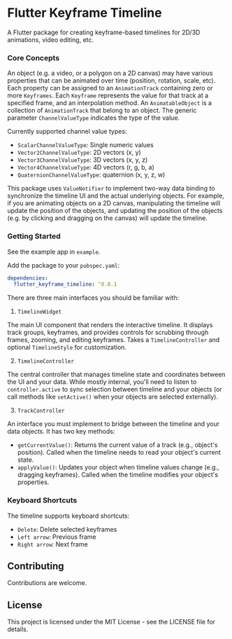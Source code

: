 # Flutter Keyframe Timeline

A Flutter package for creating keyframe-based timelines for 2D/3D animations, video editing, etc.

### Core Concepts

An object (e.g. a video, or a polygon on a 2D canvas) may have various properties that can be animated over time (position, rotation, scale, etc). Each property can be assigned to an `AnimationTrack`  containing zero or more `Keyframes`. Each `Keyframe` represents the value for that track at a specified frame, and an interpolation method. An `AnimatableObject` is a collection of `AnimationTrack` that belong to an object.  The generic parameter `ChannelValueType` indicates the type of the value. 

Currently supported channel value types:
- `ScalarChannelValueType`: Single numeric values
- `Vector2ChannelValueType`: 2D vectors (x, y)
- `Vector3ChannelValueType`: 3D vectors (x, y, z)
- `Vector4ChannelValueType`: 4D vectors (r, g, b, a)
- `QuaternionChannelValueType`: quaternion (x, y, z, w)

This package uses `ValueNotifier` to implement two-way data binding to synchronize the timeline UI and the actual underlying objects. For example, if you are animating objects on a 2D canvas, manipulating the timeline will update the position of the objects, and updating the position of the objects (e.g. by clicking and dragging on the canvas) will update the timeline.

### Getting Started

See the example app in `example`.

Add the package to your `pubspec.yaml`:

```yaml
dependencies:
  flutter_keyframe_timeline: ^0.0.1
```

There are three main interfaces you should be familiar with:

1) `TimelineWidget`

The main UI component that renders the interactive timeline. It displays track groups, keyframes, and provides controls for scrubbing through frames, zooming, and editing keyframes. Takes a `TimelineController` and optional `TimelineStyle` for customization.

2) `TimelineController`

The central controller that manages timeline state and coordinates between the UI and your data. While mostly internal, you'll need to listen to `controller.active` to sync selection between timeline and your objects (or call methods like `setActive()` when your objects are selected externally).

3) `TrackController`

An interface you must implement to bridge between the timeline and your data objects. It has two key methods:

- `getCurrentValue()`: Returns the current value of a track (e.g., object's position). Called when the timeline needs to read your object's current state.
- `applyValue()`: Updates your object when timeline values change (e.g., dragging keyframes). Called when the timeline modifies your object's properties.

### Keyboard Shortcuts

The timeline supports keyboard shortcuts:
- `Delete`: Delete selected keyframes
- `Left arrow`: Previous frame
- `Right arrow`: Next frame


## Contributing

Contributions are welcome.

## License

This project is licensed under the MIT License - see the LICENSE file for details.